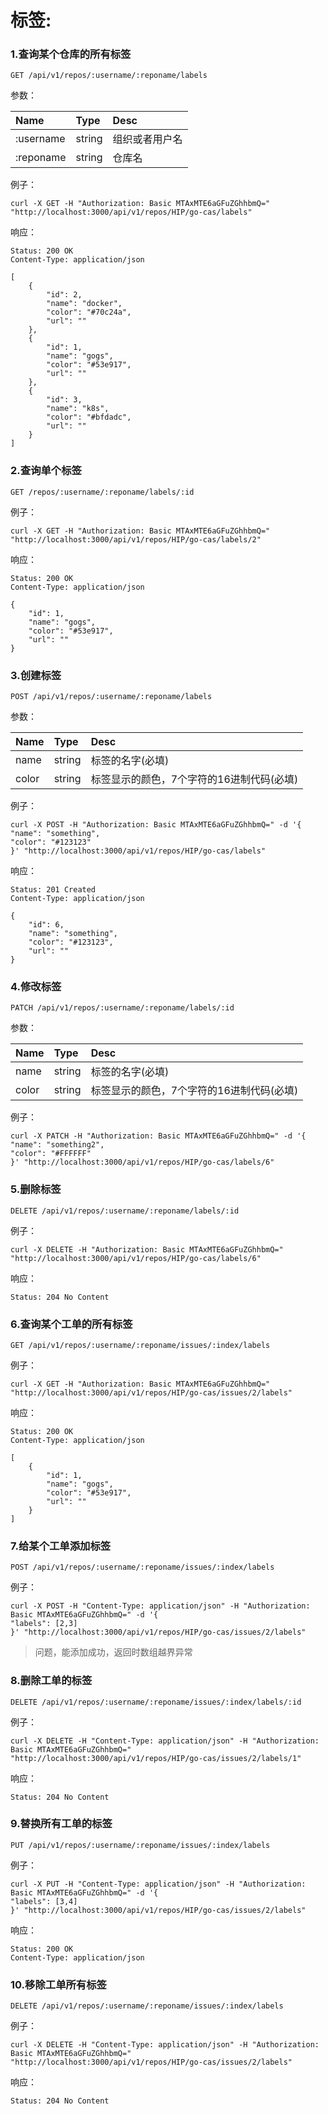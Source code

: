 # 标签:

### 1.查询某个仓库的所有标签

```
GET /api/v1/repos/:username/:reponame/labels
```

参数：

| Name | Type | Desc |
| :--- | :--- | :--- |
| :username | string | 组织或者用户名 |
| :reponame | string | 仓库名 |

例子：

```
curl -X GET -H "Authorization: Basic MTAxMTE6aGFuZGhhbmQ=" "http://localhost:3000/api/v1/repos/HIP/go-cas/labels"
```

响应：

```
Status: 200 OK
Content-Type: application/json
```

```
[
    {
        "id": 2,
        "name": "docker",
        "color": "#70c24a",
        "url": ""
    },
    {
        "id": 1,
        "name": "gogs",
        "color": "#53e917",
        "url": ""
    },
    {
        "id": 3,
        "name": "k8s",
        "color": "#bfdadc",
        "url": ""
    }
]
```

### 2.查询单个标签

```
GET /repos/:username/:reponame/labels/:id
```

例子：

```
curl -X GET -H "Authorization: Basic MTAxMTE6aGFuZGhhbmQ=" "http://localhost:3000/api/v1/repos/HIP/go-cas/labels/2"
```
响应：

```
Status: 200 OK
Content-Type: application/json
```

```
{
    "id": 1,
    "name": "gogs",
    "color": "#53e917",
    "url": ""
}
```

### 3.创建标签

```
POST /api/v1/repos/:username/:reponame/labels
```

参数：

| Name | Type | Desc |
| :--- | :--- | :--- |
| name | string | 标签的名字\(必填\) |
| color | string | 标签显示的颜色，7个字符的16进制代码\(必填\) |

例子：

```
curl -X POST -H "Authorization: Basic MTAxMTE6aGFuZGhhbmQ=" -d '{
"name": "something",
"color": "#123123"
}' "http://localhost:3000/api/v1/repos/HIP/go-cas/labels"
```

响应：

```
Status: 201 Created
Content-Type: application/json
```

```
{
    "id": 6,
    "name": "something",
    "color": "#123123",
    "url": ""
}
```

### 4.修改标签

```
PATCH /api/v1/repos/:username/:reponame/labels/:id
```

参数：

| Name | Type | Desc |
| :--- | :--- | :--- |
| name | string | 标签的名字\(必填\) |
| color | string | 标签显示的颜色，7个字符的16进制代码\(必填\) |

例子：

```
curl -X PATCH -H "Authorization: Basic MTAxMTE6aGFuZGhhbmQ=" -d '{
"name": "something2",
"color": "#FFFFFF"
}' "http://localhost:3000/api/v1/repos/HIP/go-cas/labels/6"
```
### 5.删除标签

```
DELETE /api/v1/repos/:username/:reponame/labels/:id
```

例子：

```
curl -X DELETE -H "Authorization: Basic MTAxMTE6aGFuZGhhbmQ=" "http://localhost:3000/api/v1/repos/HIP/go-cas/labels/6"
```

响应：

```
Status: 204 No Content
```

### 6.查询某个工单的所有标签

```
GET /api/v1/repos/:username/:reponame/issues/:index/labels
```

例子：

```
curl -X GET -H "Authorization: Basic MTAxMTE6aGFuZGhhbmQ=" "http://localhost:3000/api/v1/repos/HIP/go-cas/issues/2/labels"
```

响应：

```
Status: 200 OK
Content-Type: application/json
```

```
[
    {
        "id": 1,
        "name": "gogs",
        "color": "#53e917",
        "url": ""
    }
]
```

### 7.给某个工单添加标签

```
POST /api/v1/repos/:username/:reponame/issues/:index/labels
```

例子：

```
curl -X POST -H "Content-Type: application/json" -H "Authorization: Basic MTAxMTE6aGFuZGhhbmQ=" -d '{
"labels": [2,3]
}' "http://localhost:3000/api/v1/repos/HIP/go-cas/issues/2/labels"
```

> 问题，能添加成功，返回时数组越界异常

### 8.删除工单的标签

```
DELETE /api/v1/repos/:username/:reponame/issues/:index/labels/:id
```

例子：

```
curl -X DELETE -H "Content-Type: application/json" -H "Authorization: Basic MTAxMTE6aGFuZGhhbmQ=" "http://localhost:3000/api/v1/repos/HIP/go-cas/issues/2/labels/1"
```

响应：

```
Status: 204 No Content
```

### 9.替换所有工单的标签

```
PUT /api/v1/repos/:username/:reponame/issues/:index/labels
```

例子：

```
curl -X PUT -H "Content-Type: application/json" -H "Authorization: Basic MTAxMTE6aGFuZGhhbmQ=" -d '{
"labels": [3,4]
}' "http://localhost:3000/api/v1/repos/HIP/go-cas/issues/2/labels"
```

响应：

```
Status: 200 OK
Content-Type: application/json
```

### 10.移除工单所有标签

```
DELETE /api/v1/repos/:username/:reponame/issues/:index/labels
```

例子：

```
curl -X DELETE -H "Content-Type: application/json" -H "Authorization: Basic MTAxMTE6aGFuZGhhbmQ=" "http://localhost:3000/api/v1/repos/HIP/go-cas/issues/2/labels"
```

响应：

```
Status: 204 No Content
```



